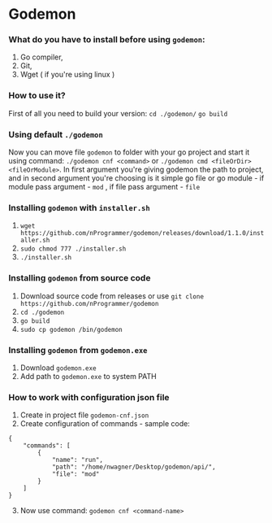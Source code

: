 # Godemon

### What do you have to install before using `godemon`:
1. Go compiler,
2. Git,
3. Wget ( if you're using linux )

### How to use it?
First of all you need to build your version:
`cd ./godemon/`
`go build`

### Using default `./godemon`
Now you can move file `godemon` to folder with your go project and 
start it using command: `./godemon cnf <command>` or `./godemon cmd <fileOrDir> <fileOrModule>`.
In first argument you're giving godemon the path to project, and in second
argument you're choosing is it simple go file or go module - if module pass
argument - `mod` , if file pass argument - `file`

### Installing `godemon` with `installer.sh`
1. `wget https://github.com/nProgrammer/godemon/releases/download/1.1.0/installer.sh`
2. `sudo chmod 777 ./installer.sh`
3. `./installer.sh`

### Installing `godemon` from source code
1. Download source code from releases or use `git clone https://github.com/nProgrammer/godemon`
2. `cd ./godemon`
3. `go build`
4. `sudo cp godemon /bin/godemon`

### Installing `godemon` from `godemon.exe`
1. Download `godemon.exe`
2. Add path to `godemon.exe` to system PATH

### How to work with configuration json file
1. Create in project file `godemon-cnf.json`
2. Create configuration of commands - sample code: 

```
{
    "commands": [
        {
            "name": "run",
            "path": "/home/nwagner/Desktop/godemon/api/",
            "file": "mod"
        }
    ]
}
```
3. Now use command: `godemon cnf <command-name>`